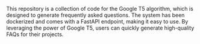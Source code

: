 This repository is a collection of code for the Google T5 algorithm, which is designed to generate frequently asked questions. The system has been dockerized and comes with a FastAPI endpoint, making it easy to use. By leveraging the power of Google T5, users can quickly generate high-quality FAQs for their projects.
